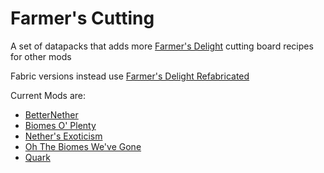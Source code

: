 # Farmer's Cutting
A set of datapacks that adds more [Farmer's Delight](https://modrinth.com/mod/farmers-delight) cutting board recipes for other mods

Fabric versions instead use [Farmer's Delight Refabricated](https://modrinth.com/mod/farmers-delight-refabricated)

Current Mods are:
- [BetterNether](betternether/README.md)
- [Biomes O' Plenty](biomesoplenty/README.md)
- [Nether's Exoticism](nethers_exoticism/README.md)
- [Oh The Biomes We've Gone](bwg/README.md)
- [Quark](quark/README.md)